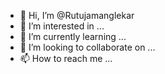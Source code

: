 - 👋 Hi, I’m @Rutujamanglekar
- 👀 I’m interested in ...
- 🌱 I’m currently learning ...
- 💞️ I’m looking to collaborate on ...
- 📫 How to reach me ...

<!---
Rutujamanglekar/Rutujamanglekar is a ✨ special ✨ repository because its `README.md` (this file) appears on your GitHub profile.
You can click the Preview link to take a look at your changes.
--->
